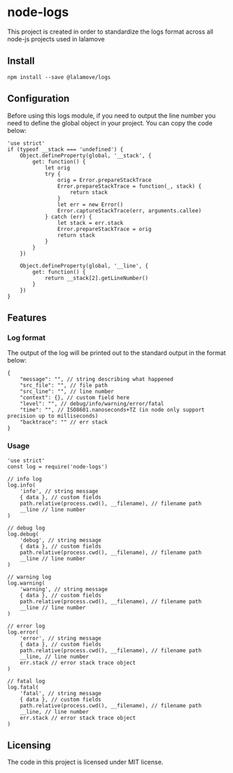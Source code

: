 # node-logs
This project is created in order to standardize the logs format across all node-js projects used in lalamove

## Install
```
npm install --save @lalamove/logs
```

## Configuration
Before using this logs module, if you need to output the line number you need to define the global object in your project. You can copy the code below:
```
'use strict'
if (typeof __stack === 'undefined') {
    Object.defineProperty(global, '__stack', {
        get: function() {
            let orig
            try {
                orig = Error.prepareStackTrace
                Error.prepareStackTrace = function(_, stack) {
                    return stack
                }
                let err = new Error()
                Error.captureStackTrace(err, arguments.callee)
            } catch (err) {
                let stack = err.stack
                Error.prepareStackTrace = orig
                return stack
            }
        }
    })

    Object.defineProperty(global, '__line', {
        get: function() {
            return __stack[2].getLineNumber()
        }
    })
}
```

## Features

### Log format

The output of the log will be printed out to the standard output in the format below:
```
{
    "message": "", // string describing what happened
    "src_file": "", // file path
    "src_line": "", // line number
    "context": {}, // custom field here
    "level": "", // debug/info/warning/error/fatal
    "time": "", // ISO8601.nanoseconds+TZ (in node only support precision up to milliseconds)
    "backtrace": "" // err stack
}
```

### Usage
```
'use strict'
const log = require('node-logs')

// info log
log.info(
    'info', // string message
    { data }, // custom fields
    path.relative(process.cwd(), __filename), // filename path
    __line // line number
)

// debug log
log.debug(
    'debug', // string message
    { data }, // custom fields
    path.relative(process.cwd(), __filename), // filename path
    __line // line number
)

// warning log
log.warning(
    'warning', // string message
    { data }, // custom fields
    path.relative(process.cwd(), __filename), // filename path
    __line // line number
)

// error log
log.error(
    'error', // string message
    { data }, // custom fields
    path.relative(process.cwd(), __filename), // filename path
    __line, // line number
    err.stack // error stack trace object
)

// fatal log
log.fatal(
    'fatal', // string message
    { data }, // custom fields
    path.relative(process.cwd(), __filename), // filename path
    __line, // line number
    err.stack // error stack trace object
)
```

## Licensing
The code in this project is licensed under MIT license.
